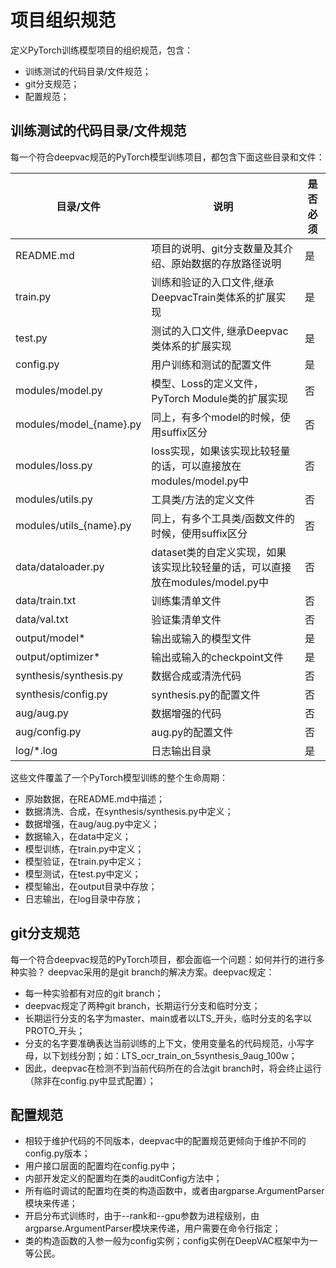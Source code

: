 # 项目组织规范
定义PyTorch训练模型项目的组织规范，包含：
- 训练测试的代码目录/文件规范；
- git分支规范；
- 配置规范；

## 训练测试的代码目录/文件规范
每一个符合deepvac规范的PyTorch模型训练项目，都包含下面这些目录和文件：

|  目录/文件   |  说明   | 是否必须  |
|--------------|---------|---------|
|README.md     |项目的说明、git分支数量及其介绍、原始数据的存放路径说明 | 是 |
|train.py      |训练和验证的入口文件,继承DeepvacTrain类体系的扩展实现| 是 |
|test.py       |测试的入口文件, 继承Deepvac类体系的扩展实现| 是 |
|config.py     |用户训练和测试的配置文件| 是 |
|modules/model.py | 模型、Loss的定义文件，PyTorch Module类的扩展实现|否 |
|modules/model_{name}.py | 同上，有多个model的时候，使用suffix区分|否 |
|modules/loss.py | loss实现，如果该实现比较轻量的话，可以直接放在modules/model.py中|否 |
|modules/utils.py | 工具类/方法的定义文件|否 |
|modules/utils_{name}.py | 同上，有多个工具类/函数文件的时候，使用suffix区分|否 |
|data/dataloader.py | dataset类的自定义实现，如果该实现比较轻量的话，可以直接放在modules/model.py中|否 |
|data/train.txt | 训练集清单文件|否 |
|data/val.txt   | 验证集清单文件|否 |
|output/model*  | 输出或输入的模型文件 |是 |
|output/optimizer* | 输出或输入的checkpoint文件 |是 |
|synthesis/synthesis.py| 数据合成或清洗代码|否 |
|synthesis/config.py|synthesis.py的配置文件|否 |
|aug/aug.py|数据增强的代码|否 |
|aug/config.py|aug.py的配置文件|否 |
|log/*.log    |日志输出目录   |是 |

这些文件覆盖了一个PyTorch模型训练的整个生命周期：
- 原始数据，在README.md中描述；
- 数据清洗、合成，在synthesis/synthesis.py中定义；
- 数据增强，在aug/aug.py中定义；
- 数据输入，在data中定义；
- 模型训练，在train.py中定义；
- 模型验证，在train.py中定义；
- 模型测试，在test.py中定义；
- 模型输出，在output目录中存放；
- 日志输出，在log目录中存放；

## git分支规范
每一个符合deepvac规范的PyTorch项目，都会面临一个问题：如何并行的进行多种实验？
deepvac采用的是git branch的解决方案。deepvac规定：
- 每一种实验都有对应的git branch；
- deepvac规定了两种git branch，长期运行分支和临时分支；
- 长期运行分支的名字为master、main或者以LTS_开头，临时分支的名字以PROTO_开头；
- 分支的名字要准确表达当前训练的上下文，使用变量名的代码规范，小写字母，以下划线分割；如：LTS_ocr_train_on_5synthesis_9aug_100w；
- 因此，deepvac在检测不到当前代码所在的合法git branch时，将会终止运行（除非在config.py中显式配置）；


## 配置规范
- 相较于维护代码的不同版本，deepvac中的配置规范更倾向于维护不同的config.py版本；
- 用户接口层面的配置均在config.py中；
- 内部开发定义的配置均在类的auditConfig方法中；
- 所有临时调试的配置均在类的构造函数中，或者由argparse.ArgumentParser模块来传递；
- 开启分布式训练时，由于--rank和--gpu参数为进程级别，由argparse.ArgumentParser模块来传递，用户需要在命令行指定；
- 类的构造函数的入参一般为config实例；config实例在DeepVAC框架中为一等公民。